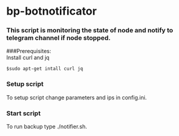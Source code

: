 # bp-botnotificator
### This script is monitoring the state of node and notify to telegram channel if node stopped.
###Prerequisites:   
Install curl and jq
```
$sudo apt-get intall curl jq
```
### Setup script
To setup script change parameters and ips in config.ini.
### Start script
To run backup type ./notifier.sh.
